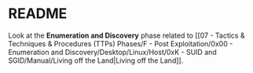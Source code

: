 # README

Look at the **Enumeration and Discovery** phase related to [[07 - Tactics & Techniques & Procedures (TTPs) Phases/F - Post Exploitation/0x00 - Enumeration and Discovery/Desktop/Linux/Host/0xK - SUID and SGID/Manual/Living off the Land|Living off the Land]].